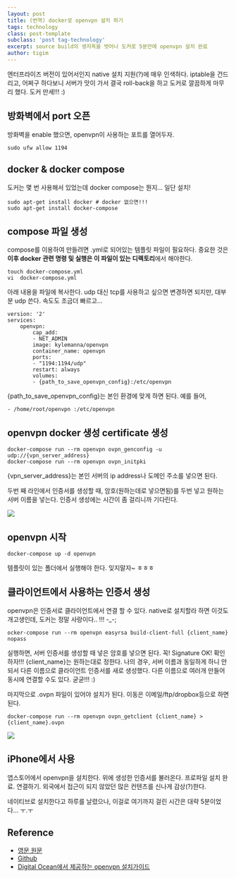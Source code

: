 ```yaml
--- 
layout: post  
title: (번역) docker로 openvpn 설치 하기  
tags: technology
class: post-template
subclass: 'post tag-technology'  
excerpt: source build의 생지옥을 벗어나 도커로 5분만에 openvpn 설치 완료  
author: tigim
---  
```


엔터프라이즈 버전이 있어서인지 native 설치 지원(?)에 매우 인색하다. iptable을 건드리고, 어쩌구 하다보니 서버가 맛이 가서 결국 roll-back을 하고 도커로 깔끔하게 마무리 했다. 도커 만세!!! :)  
  
## 방화벽에서 port 오픈    

방화벽을 enable 했으면, openvpn이 사용하는 포트를 열어두자.  
  
	sudo ufw allow 1194  
	
## docker & docker compose	 

도커는 몇 번 사용해서 있었는데 docker compose는 뭔지... 일단 설치!  

	sudo apt-get install docker # docker 없으면!!!  
	sudo apt-get install docker-compose  
	
## compose 파일 생성  

compose를 이용하여 만들려면 .yml로 되어있는 템플릿 파일이 필요하다. 중요한 것은 **이후 docker 관련 명령 및 실행은 이 파일이 있는 디렉토리**에서 해야한다.   

	touch docker-compose.yml  
	vi	docker-compose.yml
	
아래 내용을 파일에 복사한다. udp 대신 tcp를 사용하고 싶으면 변경하면 되지만, 대부분 udp 쓴다. 속도도 조금더 빠르고...    

	version: '2'  
	services:  
  		openvpn:  
    		cap_add:  
     		- NET_ADMIN  
    		image: kylemanna/openvpn  
    		container_name: openvpn  
    		ports:  
     		- "1194:1194/udp"  
    		restart: always  
    		volumes:  
     		- {path_to_save_openvpn_config}:/etc/openvpn  

{path_to_save_openvpn_config}는 본인 환경에 맞게 하면 된다. 예를 들어,

	- /home/root/openvpn :/etc/openvpn   
  
## openvpn docker 생성 certificate 생성  
	
	docker-compose run --rm openvpn ovpn_genconfig -u udp://{vpn_server_address}  
    docker-compose run --rm openvpn ovpn_initpki  
    

{vpn_server_address}는 본인 서버의 ip address나 도메인 주소를 넣으면 된다.   

두번 째 라인에서 인증서를 생성할 때, 암호(원하는데로 넣으면됨)를 두번 넣고 원하는 서버 이름을 넣는다. 인증서 생성에는 시간이 좀 걸리니까 기다린다.    

![](https://blog.ambar.cloud/content/images/2017/04/generate_key.gif)  
  
## openvpn 시작  
  
	docker-compose up -d openvpn    
 
템플릿이 있는 폴더에서 실행해야 한다. 잊지말자~ ㅎㅎㅎ  


## 클라이언트에서 사용하는 인증서 생성  

openvpn은 인증서로 클라이언트에서 연결 할 수 있다. native로 설치할라 하면 이것도 개고생인데, 도커는 정말 사랑이다.. !!! -_-;  

	ocker-compose run --rm openvpn easyrsa build-client-full {client_name} nopass  
	
    
실행하면, 서버 인증서를 생성할 때 넣은 암호를 넣으면 된다. 꼭! Signature OK! 확인하자!!! {client_name}는 원하는대로 정한다. 나의 경우, 서버 이름과 동일하게 하니 안되서 다른 이름으로 클라이언트 인증서를 새로 생성했다. 다른 이름으로 여러개 만들어 동시에 연결할 수도 있다. 굳굳!!! :)    
  
마지막으로 .ovpn 파일이 있어야 설치가 된다. 이동은 이메일/ftp/dropbox등으로 하면된다.    

	docker-compose run --rm openvpn ovpn_getclient {client_name} > {client_name}.ovpn  
	
![](https://blog.ambar.cloud/content/images/2017/04/generate_client_key.gif)  

## iPhone에서 사용  

앱스토어에서 openvpn을 설치한다. 위에 생성한 인증서를 불러온다. 프로파일 설치 완료. 연결하기. 외국에서 접근이 되지 않았던 많은 컨텐츠를 신나게 감상(?)한다.  
  
네이티브로 설치한다고 하루를 날렸으나, 이걸로 여기까지 걸린 시간은 대략 5분이었다... ㅜ.ㅜ     
  
## Reference  

- [영문 원문](https://blog.ambar.cloud/tutorial-set-up-openvpn-with-docker-compose/)  
- [Github](https://github.com/kylemanna/docker-openvpn/blob/master/docs/docker-compose.md)  
- [Digital Ocean에서 제공하는 openvpn 설치가이드](https://www.digitalocean.com/community/tutorials/how-to-run-openvpn-in-a-docker-container-on-ubuntu-14-04)  
  

 